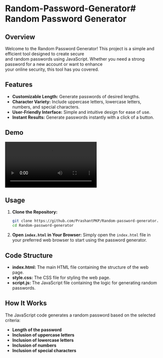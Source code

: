# Random-Password-Generator# Random Password Generator

## Overview

Welcome to the Random Password Generator! This project is a simple and efficient tool designed to create secure  
and random passwords using JavaScript. Whether you need a strong password for a new account or want to enhance    
your online security, this tool has you covered.

## Features

- **Customizable Length:** Generate passwords of desired lengths.
- **Character Variety:** Include uppercase letters, lowercase letters, numbers, and special characters.
- **User-Friendly Interface:** Simple and intuitive design for ease of use.
- **Instant Results:** Generate passwords instantly with a click of a button.

## Demo

![Random Password Generator Demo](demo.mp4)

## Usage

1. **Clone the Repository:**
    ```bash
    git clone https://github.com/PrashantPKP/Random-password-generator.git
    cd Random-password-generator
    ```

2. **Open `index.html` in Your Browser:**
    Simply open the `index.html` file in your preferred web browser to start using the password generator.

## Code Structure

- **index.html:** The main HTML file containing the structure of the web page.
- **style.css:** The CSS file for styling the web page.
- **script.js:** The JavaScript file containing the logic for generating random passwords.

## How It Works

The JavaScript code generates a random password based on the selected criteria:
- **Length of the password**
- **Inclusion of uppercase letters**
- **Inclusion of lowercase letters**
- **Inclusion of numbers**
- **Inclusion of special characters**
